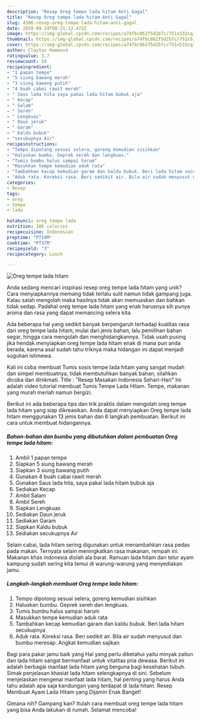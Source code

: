 ```yaml
---
description: "Resep Oreg tempe lada hitam Anti Gagal"
title: "Resep Oreg tempe lada hitam Anti Gagal"
slug: 4506-resep-oreg-tempe-lada-hitam-anti-gagal
date: 2020-09-24T08:21:12.472Z
image: https://img-global.cpcdn.com/recipes/a74fbc862f5d2b7c/751x532cq70/oreg-tempe-lada-hitam-foto-resep-utama.jpg
thumbnail: https://img-global.cpcdn.com/recipes/a74fbc862f5d2b7c/751x532cq70/oreg-tempe-lada-hitam-foto-resep-utama.jpg
cover: https://img-global.cpcdn.com/recipes/a74fbc862f5d2b7c/751x532cq70/oreg-tempe-lada-hitam-foto-resep-utama.jpg
author: Clayton Hammond
ratingvalue: 3.7
reviewcount: 10
recipeingredient:
- "1 papan tempe"
- "5 siung bawang merah"
- "3 siung bawang putih"
- "4 buah cabai rawit merah"
- " Saus lada hita saya pakai lada hitam bubuk aja"
- " Kecap"
- " Salam"
- " Sereh"
- " Lengkuas"
- " Daun jeruk"
- " Garam"
- " Kaldu bubuk"
- "secukupnya Air"
recipeinstructions:
- "Tempo dipotong sesuai selera, goreng kemudian sisihkan"
- "Haluskan bumbu. Geprek sereh dan lengkuas."
- "Tumis bumbu halus sampai harum"
- "Masukkan tempe kemudian aduk rata"
- "Tambahkan kecap kemudian garam dan kaldu bubuk. Beri lada hitam secukupnya"
- "Aduk rata. Koreksi rasa. Beri sedikit air. Bila air sudah menyusut dan bumbu meresap. Angkat kemudian sajikan"
categories:
- Resep
tags:
- oreg
- tempe
- lada

katakunci: oreg tempe lada 
nutrition: 206 calories
recipecuisine: Indonesian
preptime: "PT10M"
cooktime: "PT37M"
recipeyield: "3"
recipecategory: Lunch

---
```



![Oreg tempe lada hitam](https://img-global.cpcdn.com/recipes/a74fbc862f5d2b7c/751x532cq70/oreg-tempe-lada-hitam-foto-resep-utama.jpg)

Anda sedang mencari inspirasi resep oreg tempe lada hitam yang unik? Cara menyiapkannya memang tidak terlalu sulit namun tidak gampang juga. Kalau salah mengolah maka hasilnya tidak akan memuaskan dan bahkan tidak sedap. Padahal oreg tempe lada hitam yang enak harusnya sih punya aroma dan rasa yang dapat memancing selera kita.

Ada beberapa hal yang sedikit banyak berpengaruh terhadap kualitas rasa dari oreg tempe lada hitam, mulai dari jenis bahan, lalu pemilihan bahan segar, hingga cara mengolah dan menghidangkannya. Tidak usah pusing jika hendak menyiapkan oreg tempe lada hitam enak di mana pun anda berada, karena asal sudah tahu triknya maka hidangan ini dapat menjadi suguhan istimewa.

Kali ini coba membuat Tumis sosis tempe lada hitam yang sangat mudah dan simpel membuatnya, tidak membutuhkan banyak bahan, silahkan dicoba dan dinikmati. Title : &#34;Resep Masakan Indonesia Sehari-Hari&#34; Ini adalah video tutorial membuat Tumis Tempe Lada Hitam. Tempe, makanan yang murah meriah namun bergizi.


Berikut ini ada beberapa tips dan trik praktis dalam mengolah oreg tempe lada hitam yang siap dikreasikan. Anda dapat menyiapkan Oreg tempe lada hitam menggunakan 13 jenis bahan dan 6 langkah pembuatan. Berikut ini cara untuk membuat hidangannya.

<!--inarticleads1-->

##### Bahan-bahan dan bumbu yang dibutuhkan dalam pembuatan Oreg tempe lada hitam:

1. Ambil 1 papan tempe
1. Siapkan 5 siung bawang merah
1. Siapkan 3 siung bawang putih
1. Gunakan 4 buah cabai rawit merah
1. Gunakan  Saus lada hita, saya pakai lada hitam bubuk aja
1. Sediakan  Kecap
1. Ambil  Salam
1. Ambil  Sereh
1. Siapkan  Lengkuas
1. Sediakan  Daun jeruk
1. Sediakan  Garam
1. Siapkan  Kaldu bubuk
1. Sediakan secukupnya Air


Selain cabai, lada hitam sering digunakan untuk menambahkan rasa pedas pada makan. Ternyata selain meningkatkan rasa makanan, rempah ini. Makanan khas indonesia diolah ala barat. Ramuan lada hitam dan telur ayam kampung sudah sering kita temui di warung-warung yang menyediakan jamu. 

<!--inarticleads2-->

##### Langkah-langkah membuat Oreg tempe lada hitam:

1. Tempo dipotong sesuai selera, goreng kemudian sisihkan
1. Haluskan bumbu. Geprek sereh dan lengkuas.
1. Tumis bumbu halus sampai harum
1. Masukkan tempe kemudian aduk rata
1. Tambahkan kecap kemudian garam dan kaldu bubuk. Beri lada hitam secukupnya
1. Aduk rata. Koreksi rasa. Beri sedikit air. Bila air sudah menyusut dan bumbu meresap. Angkat kemudian sajikan


Bagi para pakar jamu baik yang Hal yang perlu diketahui yaitu minyak zaitun dan lada hitam sangat bermanfaat untuk vitalitas pria dewasa. Berikut ini adalah berbagai manfaat lada hitam yang berguna bagi kesehatan tubuh. Simak penjelasan khasiat lada hitam selengkapnya di sini. Sebelum menjelaskan mengenai manfaat lada hitam, hal penting yang harus Anda tahu adalah apa saja kandungan yang terdapat di lada hitam. Resep Membuat Ayam Lada Hitam yang Dijamin Enak Banget! 

Gimana nih? Gampang kan? Itulah cara membuat oreg tempe lada hitam yang bisa Anda lakukan di rumah. Selamat mencoba!
